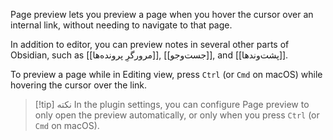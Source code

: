 Page preview lets you preview a page when you hover the cursor over an internal link, without needing to navigate to that page.

In addition to editor, you can preview notes in several other parts of Obsidian, such as [[مرورگرِ پرونده‌ها]], [[جست‌وجو]], and [[پشت‌وندها]].

To preview a page while in Editing view, press `Ctrl` (or `Cmd` on macOS) while hovering the cursor over the link.

> [!tip] نکته
> In the plugin settings, you can configure Page preview to only open the preview automatically, or only when you press `Ctrl` (or `Cmd` on macOS).
